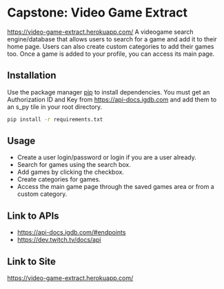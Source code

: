 # Capstone: Video Game Extract 
https://video-game-extract.herokuapp.com/
A videogame search engine/database that allows users to search for a game and add it to their home page. Users can also create custom categories to add their games too. Once a game is added to your profile, you can access its main page.

## Installation

Use the package manager [pip](https://pip.pypa.io/en/stable/) to install dependencies.
You must get an Authorization ID and Key from https://api-docs.igdb.com and add them to an s_py tile in your root directory.

```bash
pip install -r requirements.txt
```

## Usage
* Create a user login/password or login if you are a user already.
* Search for games using the search box.
* Add games by clicking the checkbox.
* Create categories for games. 
* Access the main game page through the saved games area or from a custom category.


## Link to APIs
* https://api-docs.igdb.com/#endpoints
* https://dev.twitch.tv/docs/api

## Link to Site
https://video-game-extract.herokuapp.com/
